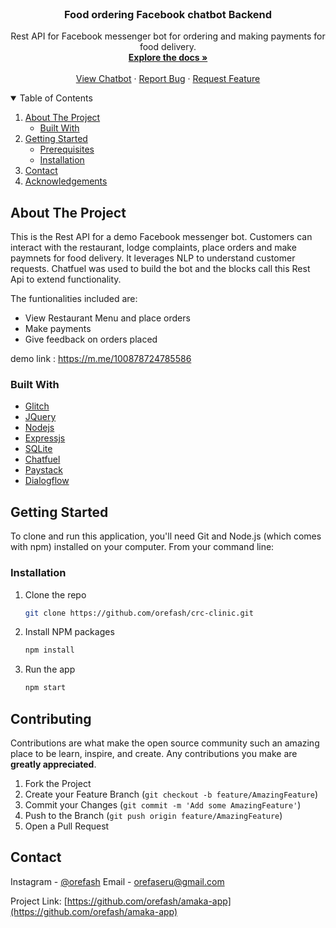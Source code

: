 






<!-- PROJECT LOGO -->
<br />
<p align="center">
 
  <h3 align="center">Food ordering Facebook chatbot Backend</h3>

  <p align="center">
    Rest API for Facebook messenger bot for ordering and making payments for food delivery.
    <br />
    <a href="https://github.com/orefash/amaka-app"><strong>Explore the docs »</strong></a>
    <br />
    <br />
    <a href="https://m.me/100878724785586">View Chatbot</a>
    ·
    <a href="https://github.com/orefash/amaka-app/issues">Report Bug</a>
    ·
    <a href="https://github.com/orefash/amaka-app/issues">Request Feature</a>
  </p>
</p>



<!-- TABLE OF CONTENTS -->
<details open="open">
  <summary>Table of Contents</summary>
  <ol>
    <li>
      <a href="#about-the-project">About The Project</a>
      <ul>
        <li><a href="#built-with">Built With</a></li>
      </ul>
    </li>
    <li>
      <a href="#getting-started">Getting Started</a>
      <ul>
        <li><a href="#prerequisites">Prerequisites</a></li>
        <li><a href="#installation">Installation</a></li>
      </ul>
    </li>
    <li><a href="#contact">Contact</a></li>
    <li><a href="#acknowledgements">Acknowledgements</a></li>
  </ol>
</details>



<!-- ABOUT THE PROJECT -->
## About The Project

This is the Rest API for a demo Facebook messenger bot. Customers can interact with the restaurant, lodge complaints, place orders and make paymnets for food delivery. It leverages NLP to understand customer requests. Chatfuel was used to build the bot and the blocks call this Rest Api to extend functionality.

The funtionalities included are:
* View Restaurant Menu and place orders
* Make payments
* Give feedback on orders placed

demo link : https://m.me/100878724785586


### Built With

* [Glitch](https://glitch.com) 
* [JQuery](https://jquery.com)
* [Nodejs](https://nodejs.org)
* [Expressjs](expressjs.com)
* [SQLite](https://sqlite.org) 
* [Chatfuel](https://chatfuel.com)
* [Paystack](https://paystack.com)
* [Dialogflow](https://cloud.google.com/dialogflow)


<!-- GETTING STARTED -->
## Getting Started
To clone and run this application, you'll need Git and Node.js (which comes with npm) installed on your computer. From your command line:

### Installation

1. Clone the repo
   ```sh
   git clone https://github.com/orefash/crc-clinic.git
   ```
2. Install NPM packages
   ```sh
   npm install
   ```
3. Run the app
   ```sh
   npm start
   ```


<!-- CONTRIBUTING -->
## Contributing

Contributions are what make the open source community such an amazing place to be learn, inspire, and create. Any contributions you make are **greatly appreciated**.

1. Fork the Project
2. Create your Feature Branch (`git checkout -b feature/AmazingFeature`)
3. Commit your Changes (`git commit -m 'Add some AmazingFeature'`)
4. Push to the Branch (`git push origin feature/AmazingFeature`)
5. Open a Pull Request



<!-- CONTACT -->
## Contact

Instagram - [@orefash](https://www.instagram.com/orefash) Email - orefaseru@gmail.com

Project Link: [https://github.com/orefash/amaka-app](https://github.com/orefash/amaka-app)







<!-- MARKDOWN LINKS & IMAGES -->
<!-- https://www.markdownguide.org/basic-syntax/#reference-style-links -->
[contributors-shield]: https://img.shields.io/github/contributors/othneildrew/Best-README-Template.svg?style=for-the-badge
[contributors-url]: https://github.com/othneildrew/Best-README-Template/graphs/contributors
[forks-shield]: https://img.shields.io/github/forks/othneildrew/Best-README-Template.svg?style=for-the-badge
[forks-url]: https://github.com/othneildrew/Best-README-Template/network/members
[stars-shield]: https://img.shields.io/github/stars/othneildrew/Best-README-Template.svg?style=for-the-badge
[stars-url]: https://github.com/othneildrew/Best-README-Template/stargazers
[issues-shield]: https://img.shields.io/github/issues/othneildrew/Best-README-Template.svg?style=for-the-badge
[issues-url]: https://github.com/othneildrew/Best-README-Template/issues
[license-shield]: https://img.shields.io/github/license/othneildrew/Best-README-Template.svg?style=for-the-badge
[license-url]: https://github.com/othneildrew/Best-README-Template/blob/master/LICENSE.txt
[linkedin-shield]: https://img.shields.io/badge/-LinkedIn-black.svg?style=for-the-badge&logo=linkedin&colorB=555
[linkedin-url]: https://www.linkedin.com/in/oreoluwa-faseru/
[product-screenshot]: https://cdn.glitch.com/b03cd31f-51c0-47df-8f19-52bc49873559%2Fthumbnails%2Fcrc-clinic.PNG?1631258415173

